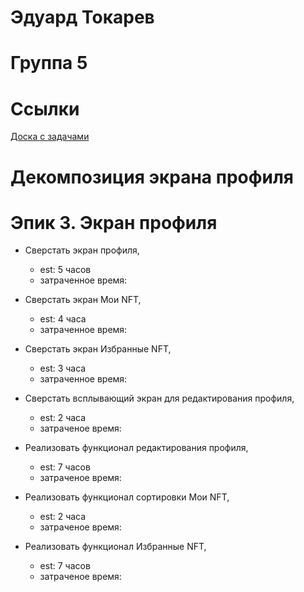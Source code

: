 # Эдуард Токарев

# Группа 5

# Ссылки
[Доска с задачами](https://github.com/users/SASHKEVICH/projects/3)

# Декомпозиция экрана профиля

# Эпик 3. Экран профиля

- Сверстать экран профиля,
    - est: 5 часов
  	- затраченное время:
  
- Сверстать экран Мои NFT,
  	- est: 4 часа
  	- затраченное время:
  
- Сверстать экран Избранные NFT,
  	- est: 3 часа
  	- затраченное время:
  
- Сверстать всплывающий экран для редактирования профиля,
  	- est: 2 часа
  	- затраченое время:
    
- Реализовать функционал редактирования профиля,
  	- est: 7 часов
  	- затраченое время:
  
- Реализовать функционал сортировки Мои NFT,
  	- est: 2 часа
  	- затраченое время:
  
- Реализовать функционал Избранные NFT,
  	- est: 7 часов
  	- затраченое время:
